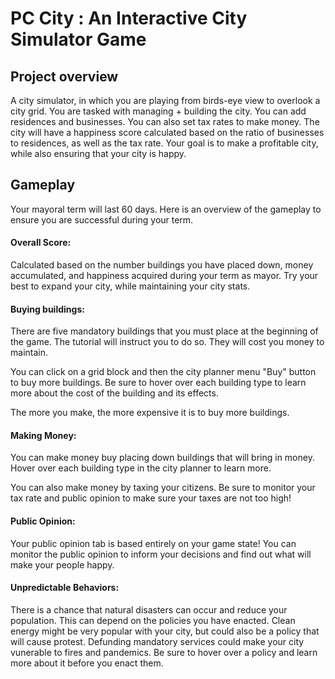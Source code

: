 # PC City : An Interactive City Simulator Game

## Project overview
A city simulator, in which you are playing from birds-eye view to overlook a city grid. You are tasked with managing + building the city. You can add residences and businesses. You can also set tax rates to make money. The city will have a happiness score calculated based on the ratio of businesses to residences, as well as the tax rate. Your goal is to make a profitable city, while also ensuring that your city is happy. 

## Gameplay

Your mayoral term will last 60 days. Here is an overview of the gameplay to ensure you are successful during your term. 
#### Overall Score: 
Calculated based on the number buildings you have placed down, money accumulated, and happiness acquired during your term as mayor. Try your best to expand your city, while maintaining your city stats.
#### Buying buildings: 
There are five mandatory buildings that you must place at the beginning of the game. The tutorial will instruct you to do so. They will cost you money to maintain.

You can click on a grid block and then the city planner menu "Buy" button to buy more buildings. Be sure to hover over each building type to learn more about the cost of the building and its effects.  

The more you make, the more expensive it is to buy more buildings. 
#### Making Money: 
You can make money buy placing down buildings that will bring in money. Hover over each building type in the city planner to learn more. 

You can also make money by taxing your citizens. Be sure to monitor your tax rate and public opinion to make sure your taxes are not too high! 
#### Public Opinion: 
Your public opinion tab is based entirely on your game state! You can monitor the public opinion to inform your decisions and find out what will make your people happy. 
#### Unpredictable Behaviors: 
There is a chance that natural disasters can occur and reduce your population. This can depend on the policies you have enacted. Clean energy might be very popular with your city, but could also be a policy that will cause protest. Defunding mandatory services could make your city vunerable to fires and pandemics. Be sure to hover over a policy and learn more about it before you enact them. 

